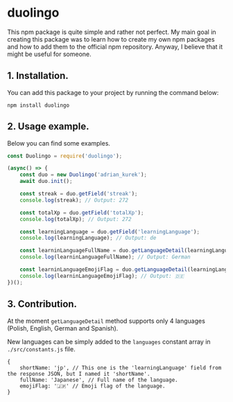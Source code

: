 # duolingo

This npm package is quite simple and rather not perfect. My main goal in creating this package was to learn how to create my own npm packages and how to add them to the official npm repository. Anyway, I believe that it might be useful for someone.

## 1. Installation.

You can add this package to your project by running the command below:

    npm install duolingo

## 2. Usage example.

Below you can find some examples.

```javascript
const Duolingo = require('duolingo');

(async() => {
    const duo = new Duolingo('adrian_kurek');
    await duo.init();

    const streak = duo.getField('streak');
    console.log(streak); // Output: 272

    const totalXp = duo.getField('totalXp');
    console.log(totalXp); // Output: 272

    const learningLanguage = duo.getField('learningLanguage');
    console.log(learningLanguage); // Output: de

    const learninLanguageFullName = duo.getLanguageDetail(learningLanguage, 'fullName');
    console.log(learninLanguageFullName); // Output: German

    const learninLanguageEmojiFlag = duo.getLanguageDetail(learningLanguage, 'emojiFlag');
    console.log(learninLanguageEmojiFlag); // Output: 🇩🇪
})();
```

## 3. Contribution.

At the moment `getLanguageDetail` method supports only 4 languages (Polish, English, German and Spanish).

New languages can be simply added to the `languages` constant array in `./src/constants.js` file.

```
{
    shortName: 'jp', // This one is the 'learningLanguage' field from the response JSON, but I named it 'shortName'.
    fullName: 'Japanese', // Full name of the language.
    emojiFlag: '🇯🇵' // Emoji flag of the language.
}
```

